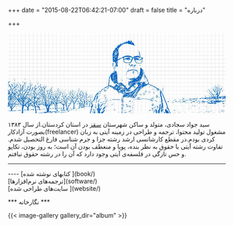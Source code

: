 +++
date = "2015-08-22T06:42:21-07:00"
draft = false
title = "درباره"


+++

![javadsajjadi-saghez](img/about-02.jpg)

 سید جواد سجادی، متولد و ساکن شهرستان [سقز](https://fa.wikipedia.org/wiki/%D8%B3%D9%82%D8%B2) در استان کردستان.از سال ١٣٨٣ بصورت آزادکار(freelancer) مشغول تولید محتوا، ترجمه و طراحی در زمینه آیتی به زبان کردی بودم.در مقطع کارشانسی ارشد رشته جزا و جرم شناسی فارغ التحصیل شدم.
تفاوت رشته آیتی با حقوق به نظر بنده، پویا و منعطف بودن آن است؛ به روز بودن، تکاپو و حس تازگی در فلسفەی آیتی وجود دارد که آن را در رشته حقوق نیافتم.


<hr>
----
[کتابهای نوشته شده ](book/)<br>
[ترجمه‌های نرم‌افزارها](software/)<br>
[سایت‌های طراحی شده ](website/)

*** نگارخانه ***


{{< image-gallery gallery_dir="album" >}}
